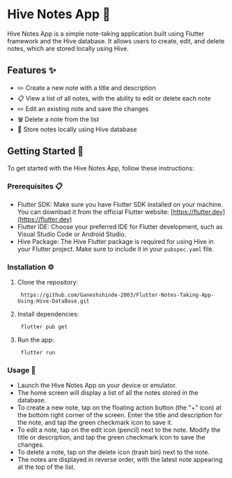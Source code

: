 # Hive Notes App 📝

Hive Notes App is a simple note-taking application built using Flutter framework and the Hive database. It allows users to create, edit, and delete notes, which are stored locally using Hive.

## Features ✨

- ✏️ Create a new note with a title and description
- 📋 View a list of all notes, with the ability to edit or delete each note
- ✏️ Edit an existing note and save the changes
- 🗑️ Delete a note from the list
- 💾 Store notes locally using Hive database

## Getting Started 🚀

To get started with the Hive Notes App, follow these instructions:

### Prerequisites 📋

- Flutter SDK: Make sure you have Flutter SDK installed on your machine. You can download it from the official Flutter website: [https://flutter.dev](https://flutter.dev)
- Flutter IDE: Choose your preferred IDE for Flutter development, such as Visual Studio Code or Android Studio.
- Hive Package: The Hive Flutter package is required for using Hive in your Flutter project. Make sure to include it in your `pubspec.yaml` file.

### Installation ⚙️

1. Clone the repository: 

        https://github.com/Ganeshshinde-2003/Flutter-Notes-Taking-App-Using-Hive-DataBase.git
        

2. Install dependencies:

        flutter pub get
        

3. Run the app:

        flutter run

### Usage 📱

- Launch the Hive Notes App on your device or emulator.
- The home screen will display a list of all the notes stored in the database.
- To create a new note, tap on the floating action button (the "+" icon) at the bottom right corner of the screen. Enter the title and description for the note, and tap the green checkmark icon to save it.
- To edit a note, tap on the edit icon (pencil) next to the note. Modify the title or description, and tap the green checkmark icon to save the changes.
- To delete a note, tap on the delete icon (trash bin) next to the note.
- The notes are displayed in reverse order, with the latest note appearing at the top of the list.
